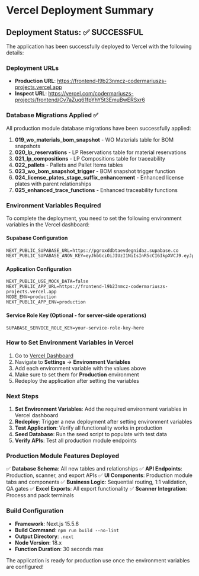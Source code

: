 # Vercel Deployment Summary

## Deployment Status: ✅ SUCCESSFUL

The application has been successfully deployed to Vercel with the following details:

### Deployment URLs
- **Production URL**: https://frontend-l9b23nmcz-codermariuszs-projects.vercel.app
- **Inspect URL**: https://vercel.com/codermariuszs-projects/frontend/Cv7aZuq61fpYhY5t3EmuBwERSxr6

### Database Migrations Applied ✅
All production module database migrations have been successfully applied:

1. **019_wo_materials_bom_snapshot** - WO Materials table for BOM snapshots
2. **020_lp_reservations** - LP Reservations table for material reservations
3. **021_lp_compositions** - LP Compositions table for traceability
4. **022_pallets** - Pallets and Pallet Items tables
5. **023_wo_bom_snapshot_trigger** - BOM snapshot trigger function
6. **024_license_plates_stage_suffix_enhancement** - Enhanced license plates with parent relationships
7. **025_enhanced_trace_functions** - Enhanced traceability functions

### Environment Variables Required

To complete the deployment, you need to set the following environment variables in the Vercel dashboard:

#### Supabase Configuration
```
NEXT_PUBLIC_SUPABASE_URL=https://pgroxddbtaevdegnidaz.supabase.co
NEXT_PUBLIC_SUPABASE_ANON_KEY=eyJhbGciOiJIUzI1NiIsInR5cCI6IkpXVCJ9.eyJpc3MiOiJzdXBhYmFzZSIsInJlZiI6InBncm94ZGRidGFldmRlZ25pZGF6Iiwicm9sZSI6ImFub24iLCJpYXQiOjE3NTk5NTgzNzMsImV4cCI6MjA3NTUzNDM3M30.ZeNq9j3n6JZ1dVgnfZ8rjxsIu9kC7tk07DKspEoqEnU
```

#### Application Configuration
```
NEXT_PUBLIC_USE_MOCK_DATA=false
NEXT_PUBLIC_APP_URL=https://frontend-l9b23nmcz-codermariuszs-projects.vercel.app
NODE_ENV=production
NEXT_PUBLIC_APP_ENV=production
```

#### Service Role Key (Optional - for server-side operations)
```
SUPABASE_SERVICE_ROLE_KEY=your-service-role-key-here
```

### How to Set Environment Variables in Vercel

1. Go to [Vercel Dashboard](https://vercel.com/codermariuszs-projects/frontend)
2. Navigate to **Settings** → **Environment Variables**
3. Add each environment variable with the values above
4. Make sure to set them for **Production** environment
5. Redeploy the application after setting the variables

### Next Steps

1. **Set Environment Variables**: Add the required environment variables in Vercel dashboard
2. **Redeploy**: Trigger a new deployment after setting environment variables
3. **Test Application**: Verify all functionality works in production
4. **Seed Database**: Run the seed script to populate with test data
5. **Verify APIs**: Test all production module endpoints

### Production Module Features Deployed

✅ **Database Schema**: All new tables and relationships
✅ **API Endpoints**: Production, scanner, and export APIs
✅ **UI Components**: Production module tabs and components
✅ **Business Logic**: Sequential routing, 1:1 validation, QA gates
✅ **Excel Exports**: All export functionality
✅ **Scanner Integration**: Process and pack terminals

### Build Configuration

- **Framework**: Next.js 15.5.6
- **Build Command**: `npm run build --no-lint`
- **Output Directory**: `.next`
- **Node Version**: 18.x
- **Function Duration**: 30 seconds max

The application is ready for production use once the environment variables are configured!
